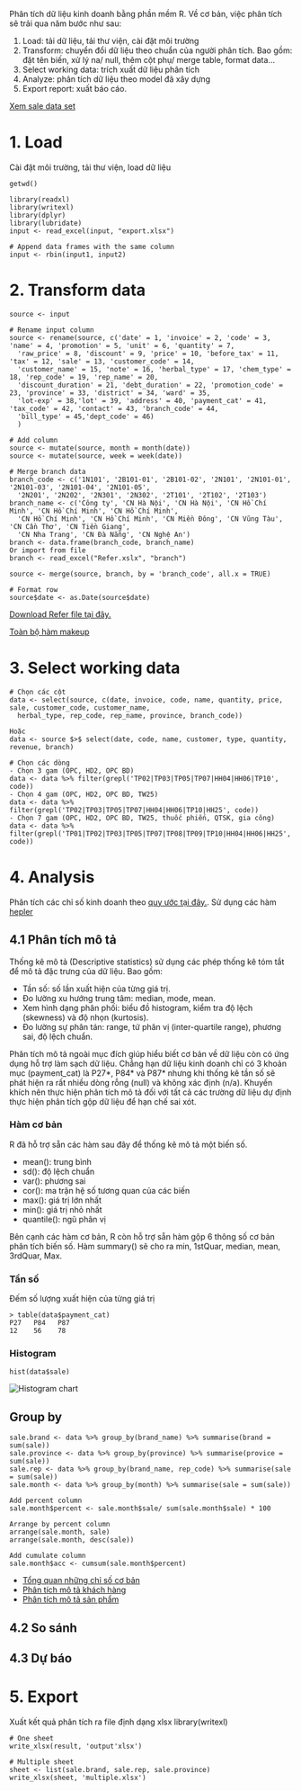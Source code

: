 Phân tích dữ liệu kinh doanh bằng phần mềm R. Về cơ bản, việc phân tích sẽ trải qua năm bước như sau:
1. Load: tải dữ liệu, tải thư viện, cài đặt môi trường
2. Transform: chuyển đổi dữ liệu theo chuẩn của người phân tích. Bao gồm: đặt tên biến, xử lý na/ null, thêm cột phụ/ merge table, format data...
3. Select working data: trích xuất dữ liệu phân tích
4. Analyze: phân tích dữ liệu theo model đã xây dựng
5. Export report: xuất báo cáo.

[Xem sale data set](./dataset.md)
# 1. Load
Cài đặt môi trường, tải thư viện, load dữ liệu
```
getwd()

library(readxl)
library(writexl)
library(dplyr)
library(lubridate)
input <- read_excel(input, "export.xlsx")

# Append data frames with the same column
input <- rbin(input1, input2)
```


# 2. Transform data
```
source <- input

# Rename input column
source <- rename(source, c('date' = 1, 'invoice' = 2, 'code' = 3, 'name' = 4, 'promotion' = 5, 'unit' = 6, 'quantity' = 7, 
  'raw_price' = 8, 'discount' = 9, 'price' = 10, 'before_tax' = 11, 'tax' = 12, 'sale' = 13, 'customer_code' = 14, 
  'customer_name' = 15, 'note' = 16, 'herbal_type' = 17, 'chem_type' = 18, 'rep_code' = 19, 'rep_name' = 20, 
  'discount_duration' = 21, 'debt_duration' = 22, 'promotion_code' = 23, 'province' = 33, 'district' = 34, 'ward' = 35, 
  'lot-exp' = 38,'lot' = 39, 'address' = 40, 'payment_cat' = 41, 'tax_code' = 42, 'contact' = 43, 'branch_code' = 44, 
  'bill_type' = 45,'dept_code' = 46)
  )

```


```
# Add column
source <- mutate(source, month = month(date))
source <- mutate(source, week = week(date))

# Merge branch data
branch_code <- c('1N101', '2B101-01', '2B101-02', '2N101', '2N101-01', '2N101-03', '2N101-04', '2N101-05', 
  '2N201', '2N202', '2N301', '2N302', '2T101', '2T102', '2T103')
branch_name <- c('Công ty', 'CN Hà Nội', 'CN Hà Nội', 'CN Hồ Chí Minh', 'CN Hồ Chí Minh', 'CN Hồ Chí Minh', 
  'CN Hồ Chí Minh', 'CN Hồ Chí Minh', 'CN Miền Đông', 'CN Vũng Tàu', 'CN Cần Thơ', 'CN Tiền Giang', 
  'CN Nha Trang', 'CN Đà Nẵng', 'CN Nghệ An')
branch <- data.frame(branch_code, branch_name)
Or import from file
branch <- read_excel("Refer.xslx", "branch")

source <- merge(source, branch, by = 'branch_code', all.x = TRUE)
```

```
# Format row
source$date <- as.Date(source$date)
```

[Download Refer file tại đây.](https://docs.google.com/spreadsheets/d/16LjQ8uVkXLTo-fDVaRPkXC-zccALC38UUzlE42bkmLc/edit?usp=sharing)

[Toàn bộ hàm makeup](./makeup.md)
# 3. Select working data


```
# Chọn các cột
data <- select(source, c(date, invoice, code, name, quantity, price, sale, customer_code, customer_name, 
  herbal_type, rep_code, rep_name, province, branch_code))
  
Hoặc
data <- source $>$ select(date, code, name, customer, type, quantity, revenue, branch)
```

```
# Chọn các dòng
- Chọn 3 gam (OPC, HD2, OPC BD)
data <- data %>% filter(grepl('TP02|TP03|TP05|TP07|HH04|HH06|TP10', code))
- Chọn 4 gam (OPC, HD2, OPC BD, TW25)
data <- data %>% filter(grepl('TP02|TP03|TP05|TP07|HH04|HH06|TP10|HH25', code))
- Chọn 7 gam (OPC, HD2, OPC BD, TW25, thuốc phiến, QTSK, gia công)
data <- data %>% filter(grepl('TP01|TP02|TP03|TP05|TP07|TP08|TP09|TP10|HH04|HH06|HH25', code))
```


# 4. Analysis
Phân tích các chỉ số kinh doanh theo [quy ước tại đây.](./metric.md).
Sử dụng các hàm [hepler](./helper.md)

## 4.1 Phân tích mô tả
Thống kê mô tả (Descriptive statistics) sử dụng các phép thống kê tóm tắt để mô tả đặc trưng của dữ liệu. Bao gồm:
- Tần số: số lần xuất hiện của từng giá trị.
- Đo lường xu hướng trung tâm: median, mode, mean.
- Xem hình dạng phân phối: biểu đồ histogram, kiểm tra độ lệch (skewness) và độ nhọn (kurtosis).
- Đo lường sự phân tán: range, tứ phân vị (inter-quartile range), phương sai, độ lệch chuẩn.

Phân tích mô tả ngoài mục đích giúp hiểu biết cơ bản về dữ liệu còn có ứng dụng hỗ trợ làm sạch dữ liệu. Chẳng hạn dữ liệu kinh doanh chỉ có 3 khoản mục (payment_cat) là P27*, P84* và P87* nhưng khi thống kê tần số sẽ phát hiện ra rất nhiều dòng rỗng (null) và không xác định (n/a). Khuyến khích nên thực hiện phân tích mô tả đối với tất cả các trường dữ liệu dự định thực hiện phân tích gộp dữ liệu để hạn chế sai xót.

### Hàm cơ bản
R đã hỗ trợ sẵn các hàm sau đây để thống kê mô tả một biến số.
- mean(): trung bình
- sd(): độ lệch chuẩn
- var(): phương sai
- cor(): ma trận hệ số tương quan của các biến
- max(): giá trị lớn nhất
- min(): giá trị nhỏ nhất
- quantile(): ngũ phân vị

Bên cạnh các hàm cơ bản, R còn hỗ trợ sẵn hàm gộp 6 thông số cơ bản phân tích biến số. Hàm summary() sẽ cho ra min, 1stQuar, median, mean, 3rdQuar, Max.

### Tần số
Đếm số lượng xuất hiện của từng giá trị
```
> table(data$payment_cat)
P27   P84   P87
12    56    78
```
### Histogram
```
hist(data$sale)
```
![Histogram chart](https://cdn.datamentor.io/wp-content/uploads/2017/11/r-histogram.png)

## Group by
```
sale.brand <- data %>% group_by(brand_name) %>% summarise(brand = sum(sale))
sale.province <- data %>% group_by(province) %>% summarise(provice = sum(sale))
sale.rep <- data %>% group_by(brand_name, rep_code) %>% summarise(sale = sum(sale))
sale.month <- data %>% group_by(month) %>% summarise(sale = sum(sale))

Add percent column
sale.month$percent <- sale.month$sale/ sum(sale.month$sale) * 100

Arrange by percent column
arrange(sale.month, sale)
arrange(sale.month, desc(sale))

Add cumulate column
sale.month$acc <- cumsum(sale.month$percent)
```
- [Tổng quan những chỉ số cơ bản](./analyse/overview.md)
- [Phân tích mô tả khách hàng](./analyse/customers.md)
- [Phân tích mô tả sản phẩm](./analyse/products.md)
## 4.2 So sánh

## 4.3 Dự báo

# 5. Export
Xuất kết quả phân tích ra file định dạng xlsx
library(writexl)

```
# One sheet
write_xlsx(result, 'output'xlsx')

# Multiple sheet
sheet <- list(sale.brand, sale.rep, sale.province)
write_xlsx(sheet, 'multiple.xlsx')
```
